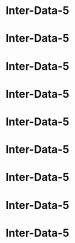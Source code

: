 # Inter-Data-5
# Inter-Data-5
# Inter-Data-5
# Inter-Data-5
# Inter-Data-5
# Inter-Data-5
# Inter-Data-5
# Inter-Data-5
# Inter-Data-5
